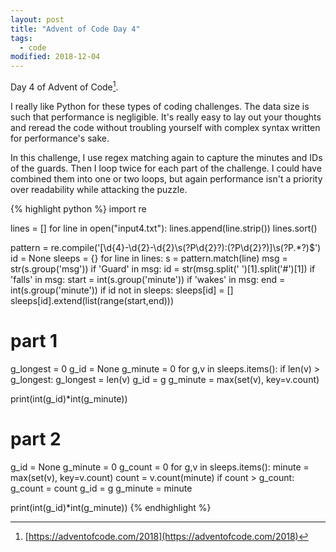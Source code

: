 ```yaml
---
layout: post
title: "Advent of Code Day 4"
tags:
  - code
modified: 2018-12-04
---
```


Day 4 of Advent of Code[^1]. 

I really like Python for these types of coding challenges. The data size is such that performance is negligible. It's really easy to lay out your thoughts and reread the code without troubling yourself with complex syntax written for performance's sake.

In this challenge, I use regex matching again to capture the minutes and IDs of the guards. Then I loop twice for each part of the challenge. I could have combined them into one or two loops, but again performance isn't a priority over readability while attacking the puzzle.

{% highlight python %}
import re

lines = []
for line in open("input4.txt"):
    lines.append(line.strip())
lines.sort()

pattern = re.compile('\[\d{4}-\d{2}-\d{2}\s(?P<hour>\d{2}?):(?P<minute>\d{2}?)\]\s(?P<msg>.*?)$')
id = None
sleeps = {}
for line in lines:
    s = pattern.match(line)
    msg = str(s.group('msg'))
    if 'Guard' in msg:
        id = str(msg.split(' ')[1].split('#')[1])
    if 'falls' in msg:
        start = int(s.group('minute'))
    if 'wakes' in msg:
        end = int(s.group('minute'))
        if id not in sleeps:
            sleeps[id] = []
        sleeps[id].extend(list(range(start,end)))

# part 1
g_longest = 0
g_id = None
g_minute = 0
for g,v in sleeps.items():
    if len(v) > g_longest:
        g_longest = len(v)
        g_id = g
        g_minute = max(set(v), key=v.count)

print(int(g_id)*int(g_minute))

# part 2
g_id = None
g_minute = 0
g_count = 0
for g,v in sleeps.items():
    minute = max(set(v), key=v.count)
    count = v.count(minute)
    if count > g_count:
        g_count = count
        g_id = g
        g_minute = minute

print(int(g_id)*int(g_minute))
{% endhighlight %}


[^1]: [https://adventofcode.com/2018](https://adventofcode.com/2018)